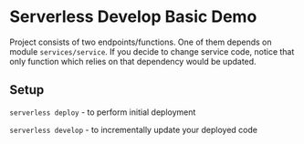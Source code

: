 # Serverless Develop Basic Demo

Project consists of two endpoints/functions. One of them depends on module `services/service`. If you decide to change service code, notice that only function which relies on that dependency would be updated.

## Setup
`serverless deploy` - to perform initial deployment

`serverless develop` - to incrementally update your deployed code
